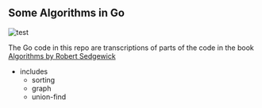 ## Some Algorithms in Go

![test](https://github.com/github/go_alg/actions/workflows/go.yml/badge.svg)

The Go code in this repo are transcriptions of parts of
the code in the book [Algorithms by Robert Sedgewick](https://algs4.cs.princeton.edu/home/)

- includes
  -  sorting
  -  graph
  -  union-find
